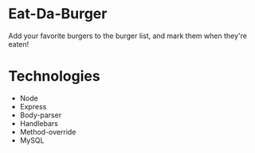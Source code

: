 # Eat-Da-Burger
Add your favorite burgers to the burger list, and mark them when they're eaten!

# Technologies
- Node
- Express
- Body-parser
- Handlebars
- Method-override
- MySQL
